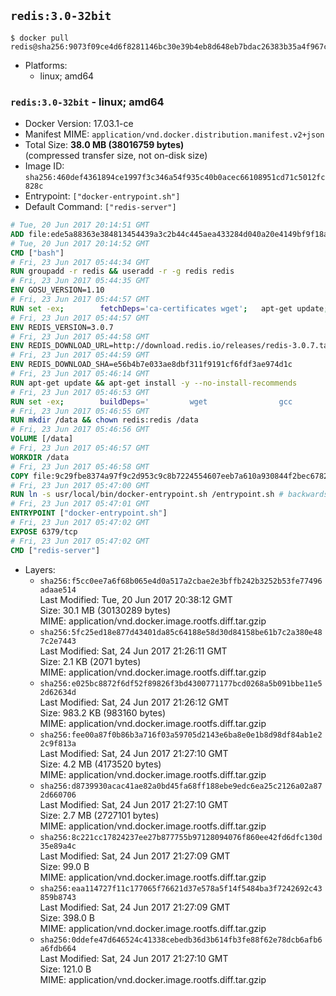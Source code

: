 ## `redis:3.0-32bit`

```console
$ docker pull redis@sha256:9073f09ce4d6f8281146bc30e39b4eb8d648eb7bdac26383b35a4f967c9834d3
```

-	Platforms:
	-	linux; amd64

### `redis:3.0-32bit` - linux; amd64

-	Docker Version: 17.03.1-ce
-	Manifest MIME: `application/vnd.docker.distribution.manifest.v2+json`
-	Total Size: **38.0 MB (38016759 bytes)**  
	(compressed transfer size, not on-disk size)
-	Image ID: `sha256:460def4361894ce1997f3c346a54f935c40b0acec66108951cd71c5012fc828c`
-	Entrypoint: `["docker-entrypoint.sh"]`
-	Default Command: `["redis-server"]`

```dockerfile
# Tue, 20 Jun 2017 20:14:51 GMT
ADD file:ede5a88363e384813454439a3c2b44c445aea433284d040a20e4149bf9f18a5c in / 
# Tue, 20 Jun 2017 20:14:52 GMT
CMD ["bash"]
# Fri, 23 Jun 2017 05:44:34 GMT
RUN groupadd -r redis && useradd -r -g redis redis
# Fri, 23 Jun 2017 05:44:35 GMT
ENV GOSU_VERSION=1.10
# Fri, 23 Jun 2017 05:44:57 GMT
RUN set -ex; 		fetchDeps='ca-certificates wget'; 	apt-get update; 	apt-get install -y --no-install-recommends $fetchDeps; 	rm -rf /var/lib/apt/lists/*; 		dpkgArch="$(dpkg --print-architecture | awk -F- '{ print $NF }')"; 	wget -O /usr/local/bin/gosu "https://github.com/tianon/gosu/releases/download/$GOSU_VERSION/gosu-$dpkgArch"; 	wget -O /usr/local/bin/gosu.asc "https://github.com/tianon/gosu/releases/download/$GOSU_VERSION/gosu-$dpkgArch.asc"; 	export GNUPGHOME="$(mktemp -d)"; 	gpg --keyserver ha.pool.sks-keyservers.net --recv-keys B42F6819007F00F88E364FD4036A9C25BF357DD4; 	gpg --batch --verify /usr/local/bin/gosu.asc /usr/local/bin/gosu; 	rm -r "$GNUPGHOME" /usr/local/bin/gosu.asc; 	chmod +x /usr/local/bin/gosu; 	gosu nobody true; 		apt-get purge -y --auto-remove $fetchDeps
# Fri, 23 Jun 2017 05:44:57 GMT
ENV REDIS_VERSION=3.0.7
# Fri, 23 Jun 2017 05:44:58 GMT
ENV REDIS_DOWNLOAD_URL=http://download.redis.io/releases/redis-3.0.7.tar.gz
# Fri, 23 Jun 2017 05:44:59 GMT
ENV REDIS_DOWNLOAD_SHA=e56b4b7e033ae8dbf311f9191cf6fdf3ae974d1c
# Fri, 23 Jun 2017 05:46:14 GMT
RUN apt-get update && apt-get install -y --no-install-recommends 		libc6-i386 	&& rm -rf /var/lib/apt/lists/*
# Fri, 23 Jun 2017 05:46:53 GMT
RUN set -ex; 		buildDeps=' 		wget 				gcc 		gcc-multilib 		libc6-dev-i386 		make 	'; 	apt-get update; 	apt-get install -y $buildDeps --no-install-recommends; 	rm -rf /var/lib/apt/lists/*; 		wget -O redis.tar.gz "$REDIS_DOWNLOAD_URL"; 	echo "$REDIS_DOWNLOAD_SHA *redis.tar.gz" | sha1sum -c -; 	mkdir -p /usr/src/redis; 	tar -xzf redis.tar.gz -C /usr/src/redis --strip-components=1; 	rm redis.tar.gz; 		make -C /usr/src/redis -j "$(nproc)" 32bit; 	make -C /usr/src/redis install; 		rm -r /usr/src/redis; 		apt-get purge -y --auto-remove $buildDeps
# Fri, 23 Jun 2017 05:46:55 GMT
RUN mkdir /data && chown redis:redis /data
# Fri, 23 Jun 2017 05:46:56 GMT
VOLUME [/data]
# Fri, 23 Jun 2017 05:46:57 GMT
WORKDIR /data
# Fri, 23 Jun 2017 05:46:58 GMT
COPY file:9c29fbe8374a97f9c2d953c9c8b7224554607eeb7a610a930844f2bec678265c in /usr/local/bin/ 
# Fri, 23 Jun 2017 05:47:00 GMT
RUN ln -s usr/local/bin/docker-entrypoint.sh /entrypoint.sh # backwards compat
# Fri, 23 Jun 2017 05:47:01 GMT
ENTRYPOINT ["docker-entrypoint.sh"]
# Fri, 23 Jun 2017 05:47:02 GMT
EXPOSE 6379/tcp
# Fri, 23 Jun 2017 05:47:02 GMT
CMD ["redis-server"]
```

-	Layers:
	-	`sha256:f5cc0ee7a6f68b065e4d0a517a2cbae2e3bffb242b3252b53fe77496adaae514`  
		Last Modified: Tue, 20 Jun 2017 20:38:12 GMT  
		Size: 30.1 MB (30130289 bytes)  
		MIME: application/vnd.docker.image.rootfs.diff.tar.gzip
	-	`sha256:5fc25ed18e877d43401da85c64188e58d30d84158be61b7c2a380e487c2e7443`  
		Last Modified: Sat, 24 Jun 2017 21:26:11 GMT  
		Size: 2.1 KB (2071 bytes)  
		MIME: application/vnd.docker.image.rootfs.diff.tar.gzip
	-	`sha256:e025bc8872f6df52f89826f3bd4300771177bcd0268a5b091bbe11e52d62634d`  
		Last Modified: Sat, 24 Jun 2017 21:26:12 GMT  
		Size: 983.2 KB (983160 bytes)  
		MIME: application/vnd.docker.image.rootfs.diff.tar.gzip
	-	`sha256:fee00a87f0b86b3a716f03a59705d2143e6ba8e0e1b8d98df84ab1e22c9f813a`  
		Last Modified: Sat, 24 Jun 2017 21:27:10 GMT  
		Size: 4.2 MB (4173520 bytes)  
		MIME: application/vnd.docker.image.rootfs.diff.tar.gzip
	-	`sha256:d8739930acac41ae82a0bd45fa68ff188ebe9edc6ea25c2126a02a872d660706`  
		Last Modified: Sat, 24 Jun 2017 21:27:10 GMT  
		Size: 2.7 MB (2727101 bytes)  
		MIME: application/vnd.docker.image.rootfs.diff.tar.gzip
	-	`sha256:8c221cc17824237ee27b877755b97128094076f860ee42fd6dfc130d35e89a4c`  
		Last Modified: Sat, 24 Jun 2017 21:27:09 GMT  
		Size: 99.0 B  
		MIME: application/vnd.docker.image.rootfs.diff.tar.gzip
	-	`sha256:eaa114727f11c177065f76621d37e578a5f14f5484ba3f7242692c43859b8743`  
		Last Modified: Sat, 24 Jun 2017 21:27:09 GMT  
		Size: 398.0 B  
		MIME: application/vnd.docker.image.rootfs.diff.tar.gzip
	-	`sha256:0ddefe47d646524c41338cebedb36d3b614fb3fe88f62e78dcb6afb6a6fdb664`  
		Last Modified: Sat, 24 Jun 2017 21:27:10 GMT  
		Size: 121.0 B  
		MIME: application/vnd.docker.image.rootfs.diff.tar.gzip
